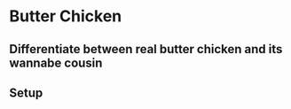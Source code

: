 # Butter Chicken

Differentiate between real butter chicken and its wannabe cousin
----------------------------------------------------------------


## Setup
